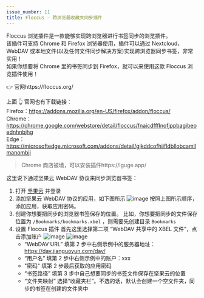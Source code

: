 ```yaml
---
issue_number: 11
title: Floccus – 跨浏览器收藏夹同步插件
---
```


Floccus 浏览插件是一款能够实现跨浏览器进行书签同步的浏览插件。  
该插件可支持 Chrome 和 Firefox 浏览器使用，插件可以通过 Nextcloud，WebDAV 或本地文件(以及任何文件同步解决方案)实现跨浏览器同步书签，非常实用！  
如果你想要将 Chrome 里的书签同步到 Firefox，就可以来使用这款 Floccus 浏览插件使用！

👉 官网https://floccus.org/

上面 👆 官网也有下载链接：  
Firefox：https://addons.mozilla.org/en-US/firefox/addon/floccus/  
Chrome：https://chrome.google.com/webstore/detail/floccus/fnaicdffflnofjppbagibeoednhnbjhg  
Edge：https://microsoftedge.microsoft.com/addons/detail/gjkddcofhiifldbllobcamllmanombji

> Chrome 商店被墙，可以安装插件https://iguge.app/

这里说下通过坚果云 WebDAV 协议来同步浏览器书签：

1. 打开 [坚果云](https://www.jianguoyun.com/#/) 并登录
1. 添加坚果云 WebDAV 协议的应用，如下图所示
   ![image](https://user-images.githubusercontent.com/30424139/105606716-edbb1000-5d92-11eb-93ce-6a87fb114bfd.png)
   按照上图所示顺序，添加应用，获取应用密码。
1. 创建你想要把同步的浏览器书签保存的位置。
   比如，你想要把同步的文件保存位置为 `/Bookmarks/bookmarks.xbel` ，则需要先创建目录 `Bookmarks`
1. 设置 Floccus 插件
   首先这里选择第二项 “WebDAV 共享中的 XBEL 文件”，点击添加账户
   ![image](https://user-images.githubusercontent.com/30424139/105606942-ee07db00-5d93-11eb-8ba4-600eaefc02a4.png)
   ![image](https://user-images.githubusercontent.com/30424139/105607004-4343ec80-5d94-11eb-82f1-6284a9446746.png)
   - “WebDAV URL” 填第 2 步中右侧示例中的服务器地址： https://dav.jianguoyun.com/dav/
   - “用户名” 填第 2 步中右侧示例中的账户：xxx
   - "密码" 填第 2 步最后获取的应用密码
   - “书签路径” 填第 3 步中自己想要同步的书签文件保存在坚果云的位置
   - “文件夹映射” 选择“收藏夹栏”。不选的话，默认会创建一个空文件夹，同步的书签在创建的文件夹中
